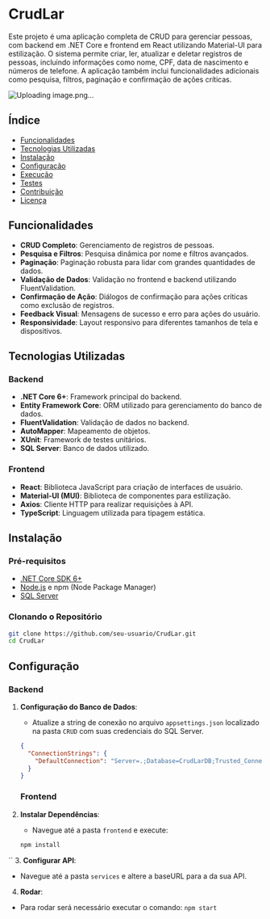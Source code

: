 # CrudLar

Este projeto é uma aplicação completa de CRUD para gerenciar pessoas, com backend em .NET Core e frontend em React utilizando Material-UI para estilização. O sistema permite criar, ler, atualizar e deletar registros de pessoas, incluindo informações como nome, CPF, data de nascimento e números de telefone. A aplicação também inclui funcionalidades adicionais como pesquisa, filtros, paginação e confirmação de ações críticas.

![Uploading image.png…]()


## Índice

- [Funcionalidades](#funcionalidades)
- [Tecnologias Utilizadas](#tecnologias-utilizadas)
- [Instalação](#instalação)
- [Configuração](#configuração)
- [Execução](#execução)
- [Testes](#testes)
- [Contribuição](#contribuição)
- [Licença](#licença)

## Funcionalidades

- **CRUD Completo**: Gerenciamento de registros de pessoas.
- **Pesquisa e Filtros**: Pesquisa dinâmica por nome e filtros avançados.
- **Paginação**: Paginação robusta para lidar com grandes quantidades de dados.
- **Validação de Dados**: Validação no frontend e backend utilizando FluentValidation.
- **Confirmação de Ação**: Diálogos de confirmação para ações críticas como exclusão de registros.
- **Feedback Visual**: Mensagens de sucesso e erro para ações do usuário.
- **Responsividade**: Layout responsivo para diferentes tamanhos de tela e dispositivos.

## Tecnologias Utilizadas

### Backend
- **.NET Core 6+**: Framework principal do backend.
- **Entity Framework Core**: ORM utilizado para gerenciamento do banco de dados.
- **FluentValidation**: Validação de dados no backend.
- **AutoMapper**: Mapeamento de objetos.
- **XUnit**: Framework de testes unitários.
- **SQL Server**: Banco de dados utilizado.

### Frontend
- **React**: Biblioteca JavaScript para criação de interfaces de usuário.
- **Material-UI (MUI)**: Biblioteca de componentes para estilização.
- **Axios**: Cliente HTTP para realizar requisições à API.
- **TypeScript**: Linguagem utilizada para tipagem estática.

## Instalação

### Pré-requisitos

- [.NET Core SDK 6+](https://dotnet.microsoft.com/download)
- [Node.js](https://nodejs.org/) e npm (Node Package Manager)
- [SQL Server](https://www.microsoft.com/sql-server)

### Clonando o Repositório

```bash
git clone https://github.com/seu-usuario/CrudLar.git
cd CrudLar
```
## Configuração

### Backend

1. **Configuração do Banco de Dados**:
   - Atualize a string de conexão no arquivo `appsettings.json` localizado na pasta `CRUD` com suas credenciais do SQL Server.

   ```json
   {
     "ConnectionStrings": {
       "DefaultConnection": "Server=.;Database=CrudLarDB;Trusted_Connection=True;MultipleActiveResultSets=true"
     }
   }
   ```
   ### Frontend

2. **Instalar Dependências**:
   - Navegue até a pasta `frontend` e execute:

   ```bash
   npm install
``
3. **Configurar API**:
  - Navegue até a pasta `services` e altere a baseURL para a da sua API.

4. **Rodar**:
  - Para rodar será necessário executar o comando:
    ``
   npm start
``
